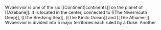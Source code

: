 Wvaerivior is one of the six [[Continent|continents]] on the planet of [[Azebane]]. It is located in the center, connected to [[The Nivermouth Deep]], [[The Bredsing Sea]], [[The Kinito Ocean]] and [[The Athamer]]. Wvaerivior is divided into 5 major territories each ruled by a Duke. Another 